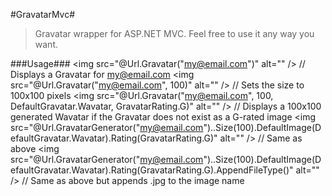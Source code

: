 #GravatarMvc#

> Gravatar wrapper for ASP.NET MVC. Feel free to use it any way you want.

###Usage###
	<img src="@Url.Gravatar("my@email.com")" alt="" /> // Displays a Gravatar for my@email.com
	<img src="@Url.Gravatar("my@email.com", 100)" alt="" /> // Sets the size to 100x100 pixels
	<img src="@Url.Gravatar("my@email.com", 100, DefaultGravatar.Wavatar, GravatarRating.G)" alt="" /> // Displays a 100x100 generated Wavatar if the Gravatar does not exist as a G-rated image
	<img src="@Url.GravatarGenerator("my@email.com")..Size(100).DefaultImage(DefaultGravatar.Wavatar).Rating(GravatarRating.G)" alt="" /> // Same as above
	<img src="@Url.GravatarGenerator("my@email.com")..Size(100).DefaultImage(DefaultGravatar.Wavatar).Rating(GravatarRating.G).AppendFileType()" alt="" /> // Same as above but appends .jpg to the image name